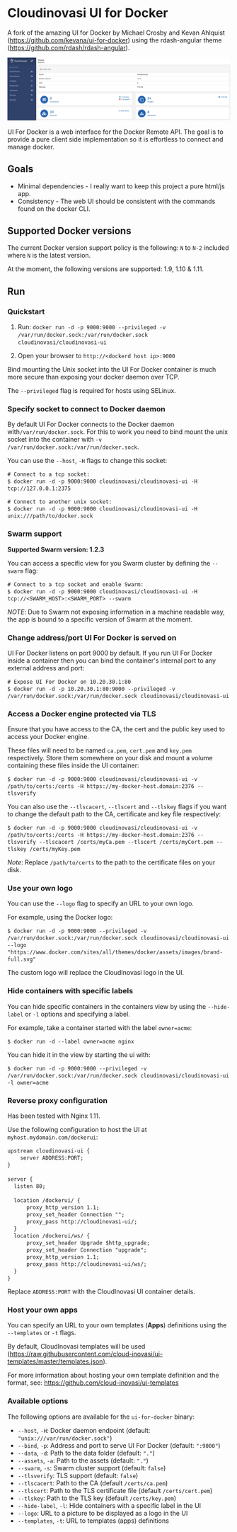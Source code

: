# Cloudinovasi UI for Docker

A fork of the amazing UI for Docker by Michael Crosby and Kevan Ahlquist (https://github.com/kevana/ui-for-docker) using the rdash-angular theme (https://github.com/rdash/rdash-angular).

![Dashboard](/dashboard.png)

UI For Docker is a web interface for the Docker Remote API.  The goal is to provide a pure client side implementation so it is effortless to connect and manage docker.

## Goals

* Minimal dependencies - I really want to keep this project a pure html/js app.
* Consistency - The web UI should be consistent with the commands found on the docker CLI.

## Supported Docker versions

The current Docker version support policy is the following: `N` to `N-2` included where `N` is the latest version.

At the moment, the following versions are supported: 1.9, 1.10 & 1.11.

## Run

### Quickstart

1. Run: `docker run -d -p 9000:9000 --privileged -v /var/run/docker.sock:/var/run/docker.sock cloudinovasi/cloudinovasi-ui`

2. Open your browser to `http://<dockerd host ip>:9000`

Bind mounting the Unix socket into the UI For Docker container is much more secure than exposing your docker daemon over TCP.

The `--privileged` flag is required for hosts using SELinux.

### Specify socket to connect to Docker daemon

By default UI For Docker connects to the Docker daemon with`/var/run/docker.sock`. For this to work you need to bind mount the unix socket into the container with `-v /var/run/docker.sock:/var/run/docker.sock`.

You can use the `--host`, `-H` flags to change this socket:

```
# Connect to a tcp socket:
$ docker run -d -p 9000:9000 cloudinovasi/cloudinovasi-ui -H tcp://127.0.0.1:2375
```

```
# Connect to another unix socket:
$ docker run -d -p 9000:9000 cloudinovasi/cloudinovasi-ui -H unix:///path/to/docker.sock
```

### Swarm support

**Supported Swarm version: 1.2.3**

You can access a specific view for you Swarm cluster by defining the `--swarm` flag:

```
# Connect to a tcp socket and enable Swarm:
$ docker run -d -p 9000:9000 cloudinovasi/cloudinovasi-ui -H tcp://<SWARM_HOST>:<SWARM_PORT> --swarm
```

*NOTE*: Due to Swarm not exposing information in a machine readable way, the app is bound to a specific version of Swarm at the moment.

### Change address/port UI For Docker is served on
UI For Docker listens on port 9000 by default. If you run UI For Docker inside a container then you can bind the container's internal port to any external address and port:

```
# Expose UI For Docker on 10.20.30.1:80
$ docker run -d -p 10.20.30.1:80:9000 --privileged -v /var/run/docker.sock:/var/run/docker.sock cloudinovasi/cloudinovasi-ui
```

### Access a Docker engine protected via TLS

Ensure that you have access to the CA, the cert and the public key used to access your Docker engine.  

These files will need to be named `ca.pem`, `cert.pem` and `key.pem` respectively. Store them somewhere on your disk and mount a volume containing these files inside the UI container:

```
$ docker run -d -p 9000:9000 cloudinovasi/cloudinovasi-ui -v /path/to/certs:/certs -H https://my-docker-host.domain:2376 --tlsverify
```

You can also use the `--tlscacert`, `--tlscert` and `--tlskey` flags if you want to change the default path to the CA, certificate and key file respectively:

```
$ docker run -d -p 9000:9000 cloudinovasi/cloudinovasi-ui -v /path/to/certs:/certs -H https://my-docker-host.domain:2376 --tlsverify --tlscacert /certs/myCa.pem --tlscert /certs/myCert.pem --tlskey /certs/myKey.pem
```

*Note*: Replace `/path/to/certs` to the path to the certificate files on your disk.

### Use your own logo

You can use the `--logo` flag to specify an URL to your own logo.

For example, using the Docker logo:

```
$ docker run -d -p 9000:9000 --privileged -v /var/run/docker.sock:/var/run/docker.sock cloudinovasi/cloudinovasi-ui --logo "https://www.docker.com/sites/all/themes/docker/assets/images/brand-full.svg"
```

The custom logo will replace the CloudInovasi logo in the UI.

### Hide containers with specific labels

You can hide specific containers in the containers view by using the `--hide-label` or `-l` options and specifying a label.

For example, take a container started with the label `owner=acme`:

```
$ docker run -d --label owner=acme nginx
```

You can hide it in the view by starting the ui with:

```
$ docker run -d -p 9000:9000 --privileged -v /var/run/docker.sock:/var/run/docker.sock cloudinovasi/cloudinovasi-ui -l owner=acme
```

### Reverse proxy configuration

Has been tested with Nginx 1.11.

Use the following configuration to host the UI at `myhost.mydomain.com/dockerui`:

```nginx
upstream cloudinovasi-ui {
    server ADDRESS:PORT;
}

server {
  listen 80;

  location /dockerui/ {
      proxy_http_version 1.1;
      proxy_set_header Connection "";
      proxy_pass http://cloudinovasi-ui/;
  }
  location /dockerui/ws/ {
      proxy_set_header Upgrade $http_upgrade;
      proxy_set_header Connection "upgrade";
      proxy_http_version 1.1;
      proxy_pass http://cloudinovasi-ui/ws/;
  }
}
```

Replace `ADDRESS:PORT` with the CloudInovasi UI container details.

### Host your own apps

You can specify an URL to your own templates (**Apps**) definitions using the `--templates` or `-t` flags.

By default, CloudInovasi templates will be used (https://raw.githubusercontent.com/cloud-inovasi/ui-templates/master/templates.json).

For more information about hosting your own template definition and the format, see: https://github.com/cloud-inovasi/ui-templates

### Available options

The following options are available for the `ui-for-docker` binary:

* `--host`, `-H`: Docker daemon endpoint (default: `"unix:///var/run/docker.sock"`)
* `--bind`, `-p`: Address and port to serve UI For Docker (default: `":9000"`)
* `--data`, `-d`: Path to the data folder (default: `"."`)
* `--assets`, `-a`: Path to the assets (default: `"."`)
* `--swarm`, `-s`: Swarm cluster support (default: `false`)
* `--tlsverify`: TLS support (default: `false`)
* `--tlscacert`: Path to the CA (default `/certs/ca.pem`)
* `--tlscert`: Path to the TLS certificate file (default `/certs/cert.pem`)
* `--tlskey`: Path to the TLS key (default `/certs/key.pem`)
* `--hide-label`, `-l`: Hide containers with a specific label in the UI
* `--logo`: URL to a picture to be displayed as a logo in the UI
* `--templates`, `-t`: URL to templates (apps) definitions
